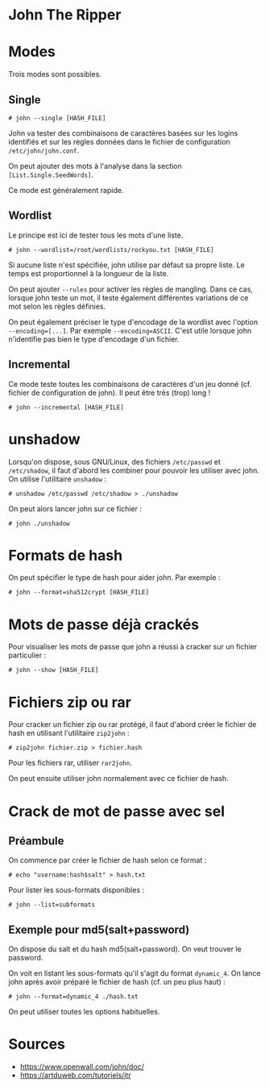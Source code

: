 John The Ripper
===============

# Modes
Trois modes sont possibles.

## Single
```
# john --single [HASH_FILE]
```
John va tester des combinaisons de caractères basées sur les logins identifiés et sur les règles données dans le fichier de configuration `/etc/john/john.conf`.

On peut ajouter des mots à l'analyse dans la section `[List.Single.SeedWords]`.

Ce mode est généralement rapide.

## Wordlist
Le principe est ici de tester tous les mots d'une liste.
```
# john --wordlist=/root/wordlists/rockyou.txt [HASH_FILE]
```

Si aucune liste n'est spécifiée, john utilise par défaut sa propre liste. Le temps est proportionnel à la longueur de la liste.

On peut ajouter `--rules` pour activer les règles de mangling. Dans ce cas, lorsque john teste un mot, il teste également différentes variations de ce mot selon les règles définies.

On peut également préciser le type d'encodage de la wordlist avec l'option `--encoding=[...]`. Par exemple `--encoding=ASCII`. C'est utile lorsque john n'identifie pas bien le type d'encodage d'un fichier.

## Incremental
Ce mode teste toutes les combinaisons de caractères d'un jeu donné (cf. fichier de configuration de john). Il peut être très (trop) long !
```
# john --incremental [HASH_FILE]
```

# unshadow
Lorsqu'on dispose, sous GNU/Linux, des fichiers `/etc/passwd` et `/etc/shadow`, il faut d'abord les combiner pour pouvoir les utiliser avec john. On utilise l'utilitaire `unshadow` :
```
# unshadow /etc/passwd /etc/shadow > ./unshadow
```
On peut alors lancer john sur ce fichier :
```
# john ./unshadow
```

# Formats de hash
On peut spécifier le type de hash pour aider john. Par exemple :
```
# john --format=sha512crypt [HASH_FILE]
```

# Mots de passe déjà crackés
Pour visualiser les mots de passe que john a réussi à cracker sur un fichier particulier :
```
# john --show [HASH_FILE]
```

# Fichiers zip ou rar
Pour cracker un fichier zip ou rar protégé, il faut d'abord créer le fichier de hash en utilisant l'utilitaire `zip2john` :
```
# zip2john fichier.zip > fichier.hash
```
Pour les fichiers rar, utiliser `rar2john`.

On peut ensuite utiliser john normalement avec ce fichier de hash.

# Crack de mot de passe avec sel
## Préambule
On commence par créer le fichier de hash selon ce format :
```
# echo "username:hash$salt" > hash.txt
```
Pour lister les sous-formats disponibles :
```
# john --list=subformats
```

## Exemple pour md5(salt+password)
On dispose du salt et du hash md5(salt+password). On veut trouver le password.

On voit en listant les sous-formats qu'il s'agit du format `dynamic_4`. On lance john après avoir préparé le fichier de hash (cf. un peu plus haut) :
```
# john --format=dynamic_4 ./hash.txt
```

On peut utiliser toutes les options habituelles.

# Sources
* https://www.openwall.com/john/doc/
* https://artduweb.com/tutoriels/jtr

